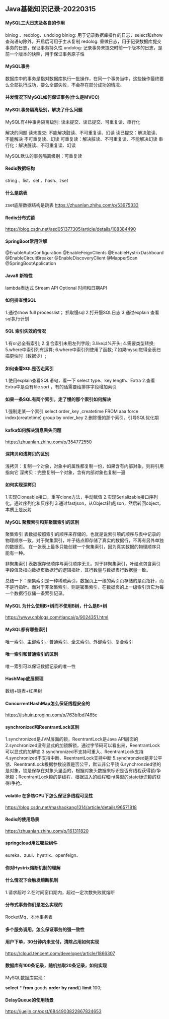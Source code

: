 ## Java基础知识记录-20220315

#### MySQL三大日志及各自的作用

binlog 、redolog、undolog
binlog: 用于记录数据库操作的日志，select和show查询语句除外，开启后可用于主从复制
redolog: 重做日志，用于记录数据库提交事务的日志，保证事务持久性
undolog: 记录事务未提交时前一个版本的日志，是前一个版本的快照，用于保证事务原子性

#### MySQL事务

数据库中的事务是指对数据库执行一批操作，在同一个事务当中，这些操作最终要么全部执行成功，要么全部失败，不会存在部分成功的情况。

#### 并发情况下MySQL如何保证事务(什么是MVCC)

#### MySQL事务隔离级别，解决了什么问题

MySQL有4种事务隔离级别: 读未提交、读已提交、可重复读、串行化

解决的问题
读未提交:  不能解决脏读、不可重复读、幻读
读已提交：解决脏读、不能解决 不可重复读、幻读
可重复读：解决脏读、不可重复读、不能解决幻读
串行化：解决脏读、不可重复读、幻读

MySQL默认的事务隔离级别：可重复读

#### Redis数据结构

string 、list、set 、hash、zset

#### 什么是跳表

zset底层数据结构是跳表
<https://zhuanlan.zhihu.com/p/53975333>

#### Redis分布式锁
<https://blog.csdn.net/asd051377305/article/details/108384490>

#### SpringBoot常用注解

@EnableAutoConfiguration
@EnableFeignClients
@EnableHystrixDashboard
@EnableCircuitBreaker
@EnableDiscoveryClient
@MapperScan
@SpringBootApplication

#### Java8 新特性

lambda表达式
Stream API
Optional
时间和日期API

#### 如何排查慢SQL

1.通过show full processlist； 抓取慢sql
2.打开慢SQL日志
3.通过explain 查看sql执行计划

#### SQL 索引失效的情况

1.有or必全有索引;
2.复合索引未用左列字段;
3.like以%开头;
4.需要类型转换;
5.where中索引列有运算;
6.where中索引列使用了函数;
7.如果mysql觉得全表扫描更快时（数据少）;

#### 如何查看SQL是否走索引

1.使用explain查看SQL语句，看一下 select type、key length、Extra
2.查看Extra中是否有file sort ，有的话需要给排序字段增加索引

#### 如果一条SQL有两个索引，走了慢的那个索引如何解决

1.强制走某一个索引
select order_key ,createtime FROM aaa force index(createtime) group by order_key
2.删除慢的那个索引，引导SQL优化期

#### kafka如何解决消息丢失问题
<https://zhuanlan.zhihu.com/p/354772550>

#### 深拷贝和浅拷贝的区别

浅拷贝：复制一个对象，对象中的属性都复制一份，如果含有内部对象，则将引用指向它
深拷贝：完整复制一个对象，含有内部对象也复制一遍

#### 如何实现深拷贝

1.实现Cloneable接口，重写clone方法，手动赋值
2.实现Serializable接口序列化，通过序列化和反序列
3.通过fastjson，从Object转成json，然后转回object，本质上是反射

#### MySQL 聚簇索引和非聚簇索引的区别

聚集索引
表数据按照索引的顺序来存储的，也就是说索引项的顺序与表中记录的物理顺序一致。对于聚集索引，叶子结点即存储了真实的数据行，不再有另外单独的数据页。 在一张表上最多只能创建一个聚集索引，因为真实数据的物理顺序只能有一种。

非聚集索引
表数据存储顺序与索引顺序无关。对于非聚集索引，叶结点包含索引字段值及指向数据页数据行的逻辑指针，其行数量与数据表行数据量一致。

总结一下：聚集索引是一种稀疏索引，数据页上一级的索引页存储的是页指针，而不是行指针。而对于非聚集索引，则是密集索引，在数据页的上一级索引页它为每一个数据行存储一条索引记录。

#### MySQL 为什么使用B+树而不使用B树，什么是B+树
<https://www.cnblogs.com/tiancai/p/9024351.html>

#### MySQL都有哪些索引

唯一索引、主键索引、普通索引、全文索引、外键索引、复合索引

#### 唯一索引和普通索引的区别

唯一索引可以保证数据记录的唯一性

#### HashMap底层原理

数组+链表+红黑树

#### ConcurrentHashMap怎么保证线程安全的
<https://jishuin.proginn.com/p/763bfbd7485c>

#### synchronized和ReentrantLock区别

1.synchronized是JVM层面的锁，ReentrantLock是Java API层面的
2.synchronized没有显式的加锁解锁，通过字节码可以看出来，ReentrantLock可以显式的加解锁
3.synchronized不支持可重入、ReentrantLock支持
4.synchronized不支持中断、ReentrantLock支持中断
5.synchronzied是非公平锁、ReentrantLock根据参数设置是否公平，默认非公平锁
6.synchronzied锁的是对象，锁是保存在对象头里面的，根据对象头数据来标识是否有线程获得锁/争抢锁；ReentrantLock锁的是线程，根据进入的线程和int类型的state标识锁的获得/争抢。

#### volatile 在多核CPU下怎么保证多线程可见性
<https://blog.csdn.net/mashaokang1314/article/details/96571818>

#### Redis的使用场景
<https://zhuanlan.zhihu.com/p/161311820>

#### springcloud用过哪些组件

eureka、zuul、hystrix、openfeign、

#### 你对Hystrix熔断机制的理解

#### 什么情况下会触发熔断机制

1.请求超时
2.在时间窗口期内，超过一定次数失败就熔断

#### 分布式事务你们是怎么实现的

RocketMq、本地事务表

#### 多个服务调用，怎么保证事务的强一致性

#### 用户下单，30分钟内未支付，清除占用如何实现
<https://cloud.tencent.com/developer/article/1866307>

#### 数据库有100条记录，随机抽取20条记录，如何实现

MySQL数据库实现：

**select** * **from** goods **order** **by** **rand**() **limit** 100;

#### DelayQueue的使用场景
<https://juejin.cn/post/6844903822867824653>
